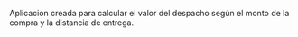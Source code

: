 Aplicacion creada para calcular el valor del despacho según el monto de la compra y la distancia de entrega.
